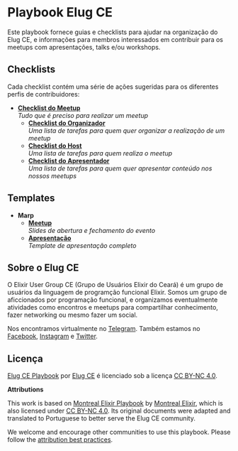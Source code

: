 # Playbook Elug CE

Este playbook fornece guias e checklists para ajudar na organização do Elug CE, e informações para membros interessados em contribuir para os meetups com apresentações, talks e/ou workshops.

## Checklists

Cada checklist contém uma série de ações sugeridas para os diferentes perfis de contribuidores:

- **[Checklist do Meetup](checklists/meetup.md)**  
  _Tudo que é preciso para realizar um meetup_
  - **[Checklist do Organizador](checklists/organizer.md)**  
    _Uma lista de tarefas para quem quer organizar a realização de um meetup_
  - **[Checklist do Host](checklists/host.md)**  
    _Uma lista de tarefas para quem realiza o meetup_
  - **[Checklist do Apresentador](checklists/presenter.md)**  
    _Uma lista de tarefas para quem quer apresentar conteúdo nos nossos meetups_

## Templates

- **Marp**
  - **[Meetup](templates/meetup.marp.md)**  
     _Slides de abertura e fechamento do evento_
  - **[Apresentação](templates/presentation.marp.md)**  
     _Template de apresentação completo_

## Sobre o Elug CE

O Elixir User Group CE (Grupo de Usuários Elixir do Ceará) é um grupo de usuários da linguagem de programção funcional Elixir. Somos um grupo de aficcionados por programação funcional, e organizamos eventualmente atividades como encontros e meetups para compartilhar conhecimento, fazer networking ou mesmo fazer um social.

Nos encontramos virtualmente no [Telegram](https://t.me/elug_ce). Também estamos no [Facebook](https://fb.com/elugce), [Instagram](https://www.instagram.com/elug_ce) e [Twitter](https://twitter.com/elug_ce).

## Licença

[Elug CE Playbook](https://github.com/elug-ce/playbook) por [Elug CE](https://elug-ce.github.io) é licenciado sob a licença [CC BY-NC 4.0](http://creativecommons.org/licenses/by-nc/4.0/).

**Attributions**

This work is based on [Montreal Elixir Playbook](https://github.com/montrealelixir/playbook) by [Montreal Elixir](http://www.montrealelixir.ca), which is also licensed under [CC BY-NC 4.0](http://creativecommons.org/licenses/by-nc/4.0/). Its original documents were adapted and translated to Portuguese to better serve the Elug CE community.

We welcome and encourage other communities to use this playbook. Please follow the [attribution best practices](https://wiki.creativecommons.org/wiki/Best_practices_for_attribution).
